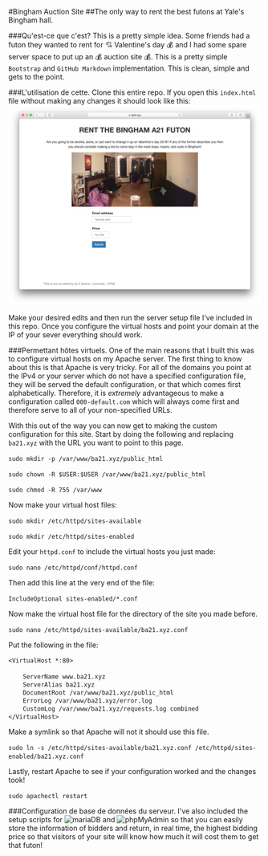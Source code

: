 #Bingham Auction Site
##The only way to rent the best futons at Yale's Bingham hall.


###Qu'est-ce que c'est?
This is a pretty simple idea. Some friends had a futon they wanted to rent for :cupid: Valentine's day :moneybag: and I had some spare server space to put up an :moneybag: auction site :moneybag:. This is a pretty simple `Bootstrap` and `GitHub Markdown` implementation. This is clean, simple and gets to the point.

###L'utilisation de cette.
Clone this entire repo. If you open this `index.html` file without making any changes it should look like this:
![](initial_screenshot.png)

Make your desired edits and then run the server setup file I've included in this repo. Once you configure the virtual hosts and point your domain at the IP of your sever everything should work.


###Permettant hôtes virtuels.
One of the main reasons that I built this was to configure virtual hosts on my Apache server. The first thing to know about this is that Apache is very tricky. For all of the domains you point at the IPv4 or your server which do not have a specified configuration file, they will be served the default configuration, or that which comes first alphabetically. Therefore, it is *extremely* advantageous to make a configuration called `000-default.com` which will always come first and therefore serve to all of your non-specified URLs.

With this out of the way you can now get to making the custom configuration for this site. Start by doing the following and replacing `ba21.xyz` with the URL you want to point to this page.  

`sudo mkdir -p /var/www/ba21.xyz/public_html`

`sudo chown -R $USER:$USER /var/www/ba21.xyz/public_html`

`sudo chmod -R 755 /var/www`

Now make your virtual host files:

`sudo mkdir /etc/httpd/sites-available`

`sudo mkdir /etc/httpd/sites-enabled`

Edit your `httpd.conf` to include the virtual hosts you just made:

`sudo nano /etc/httpd/conf/httpd.conf`

Then add this line at the very end of the file:

`IncludeOptional sites-enabled/*.conf`

Now make the virtual host file for the directory of the site you made before.

`sudo nano /etc/httpd/sites-available/ba21.xyz.conf`


Put the following in the file:
```
<VirtualHost *:80>

    ServerName www.ba21.xyz
    ServerAlias ba21.xyz
    DocumentRoot /var/www/ba21.xyz/public_html
    ErrorLog /var/www/ba21.xyz/error.log
    CustomLog /var/www/ba21.xyz/requests.log combined
</VirtualHost>
```

Make a symlink so that Apache will not it should use this file.

`sudo ln -s /etc/httpd/sites-available/ba21.xyz.conf /etc/httpd/sites-enabled/ba21.xyz.conf`

Lastly, restart Apache to see if your configuration worked and the changes took!

`sudo apachectl restart`


###Configuration de base de données du serveur.
I've also included the setup scripts for ![mariaDB](https://mariadb.org/) and ![phpMyAdmin](https://www.phpmyadmin.net/) so that you can easily store the information of bidders and return, in real time, the highest bidding price so that visitors of your site will know how much it will cost them to get that futon!
